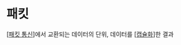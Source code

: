 # 패킷

[[패킷 통신]]에서 교환되는 데이터의 단위, 데이터를 [[캡슐화]]한 결과



[//begin]: # "Autogenerated link references for markdown compatibility"
[패킷 통신]: <패킷 통신> "패킷 통신"
[캡슐화]: 캡슐화 "캡슐화"
[//end]: # "Autogenerated link references"